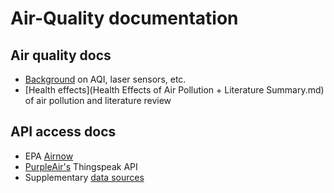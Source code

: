 # Air-Quality documentation

## Air quality docs
- [Background](background.md) on AQI, laser sensors, etc.
- [Health effects](Health Effects of Air Pollution + Literature Summary.md) of
  air pollution and literature review

## API access docs
- EPA [Airnow](<AirNow API.md>)
- [PurpleAir's](<Purple Air API.md>) Thingspeak API
- Supplementary [data sources](supplementary_data_sources.md)
